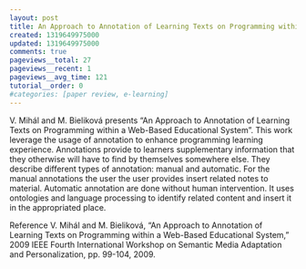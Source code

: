 ```yaml
---
layout: post
title: An Approach to Annotation of Learning Texts on Programming within a Web-Based Educational System - Paper Review
created: 1319649975000
updated: 1319649975000
comments: true
pageviews__total: 27
pageviews__recent: 1
pageviews__avg_time: 121
tutorial__order: 0
#categories: [paper review, e-learning]
---
```

V. Mihál and M. Bieliková presents “An Approach to Annotation of Learning Texts on Programming within a Web-Based Educational System”. This work leverage the usage of annotation to enhance programming learning experience. Annotations provide to learners supplementary information that they otherwise will have to find by themselves somewhere else.  They describe different types of annotation: manual and automatic. For the manual annotations the user the user provides insert related notes to material. Automatic annotation are done without human intervention. It uses ontologies and language processing to identify related content and insert it in the appropriated place.
<!--More-->

Reference
V. Mihál and M. Bieliková, “An Approach to Annotation of Learning Texts on Programming within a Web-Based Educational System,” 2009 IEEE Fourth International Workshop on Semantic Media Adaptation and Personalization, pp. 99-104, 2009.
